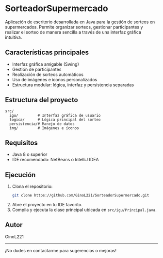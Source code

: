 # SorteadorSupermercado

Aplicación de escritorio desarrollada en Java para la gestión de sorteos en supermercados. Permite organizar sorteos, gestionar participantes y realizar el sorteo de manera sencilla a través de una interfaz gráfica intuitiva.

## Características principales

- Interfaz gráfica amigable (Swing)
- Gestión de participantes
- Realización de sorteos automáticos
- Uso de imágenes e íconos personalizados
- Estructura modular: lógica, interfaz y persistencia separadas

## Estructura del proyecto

```
src/
  igu/         # Interfaz gráfica de usuario
  logica/      # Lógica principal del sorteo
  persistencia/# Manejo de datos
  img/         # Imágenes e íconos
```

## Requisitos

- Java 8 o superior
- IDE recomendado: NetBeans o IntelliJ IDEA

## Ejecución

1. Clona el repositorio:
   ```bash
   git clone https://github.com/GinoL221/SorteadorSupermercado.git
   ```
2. Abre el proyecto en tu IDE favorito.
3. Compila y ejecuta la clase principal ubicada en `src/igu/Principal.java`.

## Autor

GinoL221

---

¡No dudes en contactarme para sugerencias o mejoras!

